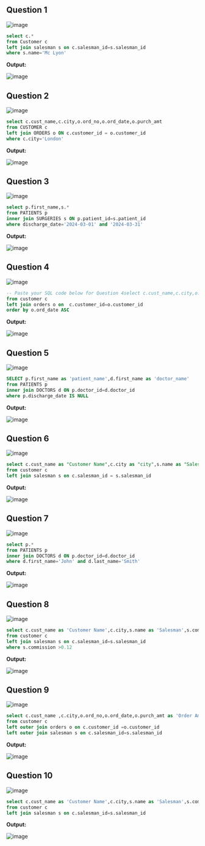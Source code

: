 **Question 1**
--
![image](https://github.com/user-attachments/assets/204a508b-d1da-4861-aafa-b46b21fcbbaf)


```sql
select c.* 
from Customer c
left join salesman s on c.salesman_id=s.salesman_id
where s.name='Mc Lyon'
```

**Output:**

![image](https://github.com/user-attachments/assets/c9679985-aed0-46db-a37c-0252f1b95b79)

**Question 2**
---
![image](https://github.com/user-attachments/assets/27a3cfe6-dd9d-4d61-a4ba-2552398babc9)


```sql
select c.cust_name,c.city,o.ord_no,o.ord_date,o.purch_amt
from CUSTOMER c
left join ORDERS o ON c.customer_id = o.customer_id
where c.city='London'
```

**Output:**

![image](https://github.com/user-attachments/assets/2ad731f6-922e-4e0e-a349-4428549255c6)

**Question 3**
---
![image](https://github.com/user-attachments/assets/03fe1d24-a958-43e9-bdca-24f0d34957f6)


```sql
select p.first_name,s.* 
from PATIENTS p
inner join SURGERIES s ON p.patient_id=s.patient_id
where discharge_date='2024-03-01' and '2024-03-31'
```

**Output:**

![image](https://github.com/user-attachments/assets/081e35b6-a1d7-4389-8346-b2a02699407d)


**Question 4**
---
![image](https://github.com/user-attachments/assets/6879948c-a28c-4937-be12-03353f960223)


```sql
-- Paste your SQL code below for Question 4select c.cust_name,c.city,o.ord_no,o.ord_date,o.purch_amt as 'Order Amount'
from customer c
left join orders o on  c.customer_id=o.customer_id
order by o.ord_date ASC

```

**Output:**

![image](https://github.com/user-attachments/assets/5daeddc0-a103-4d9c-a7a7-7450a18f7bd2)


**Question 5**
---
![image](https://github.com/user-attachments/assets/d713b8c8-568d-42c6-9067-abd32d44b710)


```sql
SELECT p.first_name as 'patient_name',d.first_name as 'doctor_name'
from PATIENTS p
inner join DOCTORS d ON p.doctor_id=d.doctor_id
where p.discharge_date IS NULL
```

**Output:**

![image](https://github.com/user-attachments/assets/6d12412a-4ab1-4f23-98de-f92253601f36)

**Question 6**
---
![image](https://github.com/user-attachments/assets/b94cb877-0e63-4a2c-bdde-7be1b07d5b5f)

```sql
select c.cust_name as "Customer Name",c.city as "city",s.name as "Salesman",s.commission as "commission"
from customer c
left join salesman s on c.salesman_id = s.salesman_id
```

**Output:**

![image](https://github.com/user-attachments/assets/b6f98970-ceb3-44fe-ada7-e7c02776cd8b)


**Question 7**
---
![image](https://github.com/user-attachments/assets/addd8a0c-e191-4ed9-9545-f280fb986fbc)


```sql
select p.*
from PATIENTS p
inner join DOCTORS d ON p.doctor_id=d.doctor_id
where d.first_name='John' and d.last_name='Smith'
```

**Output:**

![image](https://github.com/user-attachments/assets/0f78494d-1e6c-4ec7-991e-d0788a342b84)


**Question 8**
---
![image](https://github.com/user-attachments/assets/6a9a0f97-9494-4dad-8543-6a7cbfeba3e6)


```sql
select c.cust_name as 'Customer Name',c.city,s.name as 'Salesman',s.commission
from customer c
left join salesman s on c.salesman_id=s.salesman_id
where s.commission >0.12
```

**Output:**

![image](https://github.com/user-attachments/assets/5e173815-e9f6-42a6-82e1-f184c6f0ad3e)

**Question 9**
---
![image](https://github.com/user-attachments/assets/e06fbb33-7654-4c29-a19e-3e1f367e8d93)


```sql
select c.cust_name ,c.city,o.ord_no,o.ord_date,o.purch_amt as 'Order Amount',s.name,s.commission
from customer c
left outer join orders o on c.customer_id =o.customer_id
left outer join salesman s on c.salesman_id=s.salesman_id
```

**Output:**

![image](https://github.com/user-attachments/assets/e57fdd83-a611-46fa-b1fb-b11419cb5ac9)


**Question 10**
---
![image](https://github.com/user-attachments/assets/7c2423ea-726b-43aa-a484-a4af700d44cf)


```sql
select c.cust_name as 'Customer Name',c.city,s.name as 'Salesman',s.commission
from customer c
left join salesman s on c.salesman_id=s.salesman_id
```

**Output:**

![image](https://github.com/user-attachments/assets/fd38ec67-c578-4b16-b66d-cc6650db557c)

